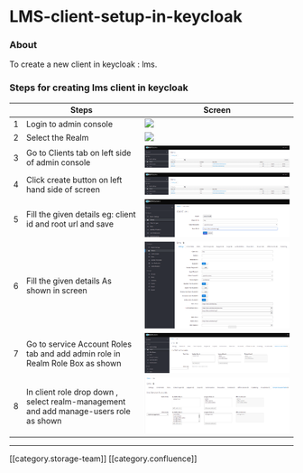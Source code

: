 # LMS-client-setup-in-keycloak

### About

To create a new client in keycloak : lms.

### Steps for creating lms client in keycloak

|   | **Steps**                                                                             | **Screen**                                                                                                                                              |
| - | ------------------------------------------------------------------------------------- | ------------------------------------------------------------------------------------------------------------------------------------------------------- |
| 1 | Login to admin console                                                                | ![](../../../../../.gitbook/assets/image2019-9-25\_15-9-29.pngversion=1\&modificationDate=1569404371121\&cacheVersion=1\&api=v2\&width=385\&height=250) |
| 2 | Select the Realm                                                                      | ![](../../../../../.gitbook/assets/image2019-9-25\_15-17-1.pngversion=1\&modificationDate=1569404823060\&cacheVersion=1\&api=v2\&width=387\&height=250) |
| 3 | Go to Clients tab on left side of admin console                                       | ![](../../../../../.gitbook/assets/image-20200225-113711.png)                                                                                           |
| 4 | Click create button on left hand side of screen                                       | ![](../../../../../.gitbook/assets/image-20200225-113711.png)                                                                                           |
| 5 | Fill the given details eg: client id and root url and save                            | ![](../../../../../.gitbook/assets/image-20200225-114018.png)                                                                                           |
| 6 | Fill the given details As shown in screen                                             | ![](../../../../../.gitbook/assets/image-20200225-114350.png)                                                                                           |
| 7 | Go to service Account Roles tab and add admin role in Realm Role Box as shown         | ![](../../../../../.gitbook/assets/image-20200225-114646.png)                                                                                           |
| 8 | In client role drop down , select realm-management and add manage-users role as shown | ![](../../../../../.gitbook/assets/image-20200228-063630.png)                                                                                           |

***

\[\[category.storage-team]] \[\[category.confluence]]
